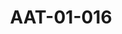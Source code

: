 ---
pid: AAT-01-016
title: AAT-01-016
language: ar
collection: عبد الرحمن علي طه
original_label: 
rights: فدوى علي طه
location_of_original: فدوى علي طه
photographer_or_studio: 
scanned_from: photograph 18 by 23.8
_date: '1940'
location: معهد التربية بخت الرضا
description: عبدالرحمن علي طه نائب عميد معهد بخت الرضا و المستر قريفيث عميد المعهد
  ونصر الحاج علي أستاذ بالمعهد
additional_notes: عبدالرحمن علي طه نائب عميد معهد بخت الرضا و المستر قريفيث عميد المعهد
  ونصر الحاج علي أستاذ بالمعهد
permission_display: 'yes'
on_server: 'no'
on_website: 'no'
permalink: "/archive/ar/aat-01-016.html"
layout: photo-page
---